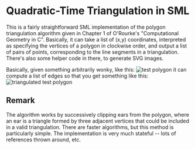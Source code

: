 # Quadratic-Time Triangulation in SML

This is a fairly straightforward SML implementation of the polygon triangulation algorithm given in Chapter 1 of O'Rourke's "Computational Geometry in C". Basically, it can take a list of (x,y) coordinates, interpreted as specifying the vertices of a polygon in clockwise order, and output a list of pairs of points, corresponding to the line segments in a triangulation. There's also some helper code in there, to generate SVG images.

Basically, given something arbitrarily wonky, like this: ![test polygon](https://cdn.rawgit.com/kilimanjaro/sml-triangulate/9aec0bd/testPoly.svg)
it can compute a list of edges so that you get something like this: ![triangulated test polygon](https://cdn.rawgit.com/kilimanjaro/sml-triangulate/9aec0bd/testPolyTriangulated.svg)

## Remark
The algorithm works by successively clipping ears from the polygon, where an ear is a triangle formed by three adjacent vertices that could be included in a valid triangulation. There are faster algorithms, but this method is particularly simple. The implementation is very much stateful -- lots of references thrown around, etc.

